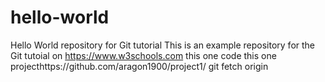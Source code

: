 # hello-world
Hello World repository for Git tutorial
This is an example repository for the Git tutoial on https://www.w3schools.com
this one code
this one projecthttps://github.com/aragon1900/project1/
git fetch origin
